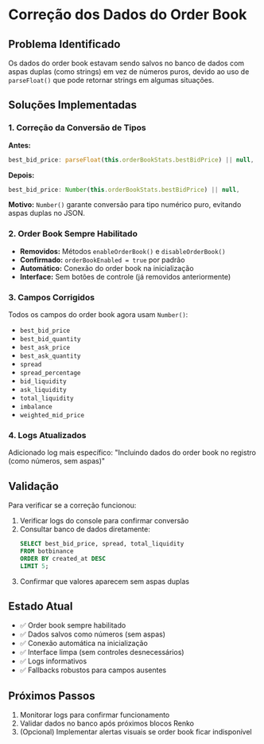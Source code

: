 # Correção dos Dados do Order Book

## Problema Identificado

Os dados do order book estavam sendo salvos no banco de dados com aspas duplas (como strings) em vez de números puros, devido ao uso de `parseFloat()` que pode retornar strings em algumas situações.

## Soluções Implementadas

### 1. Correção da Conversão de Tipos

**Antes:**
```javascript
best_bid_price: parseFloat(this.orderBookStats.bestBidPrice) || null,
```

**Depois:**
```javascript
best_bid_price: Number(this.orderBookStats.bestBidPrice) || null,
```

**Motivo:** `Number()` garante conversão para tipo numérico puro, evitando aspas duplas no JSON.

### 2. Order Book Sempre Habilitado

- **Removidos:** Métodos `enableOrderBook()` e `disableOrderBook()`
- **Confirmado:** `orderBookEnabled = true` por padrão
- **Automático:** Conexão do order book na inicialização
- **Interface:** Sem botões de controle (já removidos anteriormente)

### 3. Campos Corrigidos

Todos os campos do order book agora usam `Number()`:

- `best_bid_price`
- `best_bid_quantity` 
- `best_ask_price`
- `best_ask_quantity`
- `spread`
- `spread_percentage`
- `bid_liquidity`
- `ask_liquidity`
- `total_liquidity`
- `imbalance`
- `weighted_mid_price`

### 4. Logs Atualizados

Adicionado log mais específico: "Incluindo dados do order book no registro (como números, sem aspas)"

## Validação

Para verificar se a correção funcionou:

1. Verificar logs do console para confirmar conversão
2. Consultar banco de dados diretamente:
   ```sql
   SELECT best_bid_price, spread, total_liquidity 
   FROM botbinance 
   ORDER BY created_at DESC 
   LIMIT 5;
   ```
3. Confirmar que valores aparecem sem aspas duplas

## Estado Atual

- ✅ Order book sempre habilitado
- ✅ Dados salvos como números (sem aspas)
- ✅ Conexão automática na inicialização
- ✅ Interface limpa (sem controles desnecessários)
- ✅ Logs informativos
- ✅ Fallbacks robustos para campos ausentes

## Próximos Passos

1. Monitorar logs para confirmar funcionamento
2. Validar dados no banco após próximos blocos Renko
3. (Opcional) Implementar alertas visuais se order book ficar indisponível

